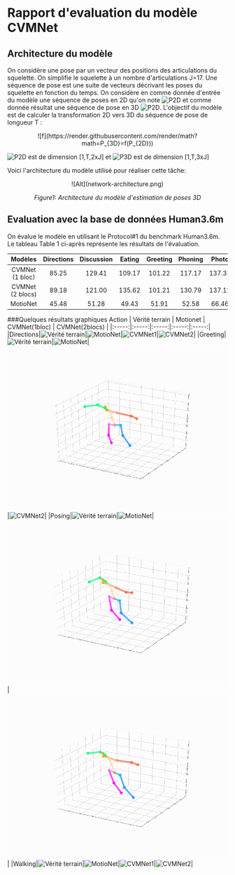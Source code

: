# Rapport d'evaluation du modèle CVMNet

## Architecture du modèle
On considère une pose par un vecteur des positions des articulations du squelette. On simplifie le squelette à un nombre d'articulations J=17.
Une séquence de pose est une suite de vecteurs décrivant les poses du squelette en fonction du temps. On considère en comme donnée d'entrée du modèle une séquence de poses en 2D qu'on note ![P2D](https://render.githubusercontent.com/render/math?math=P_{2D}) et comme donnée résultat une séquence de pose en 3D ![P2D](https://render.githubusercontent.com/render/math?math=P_{3D}).
L'objectif du modèle est de calculer la transformation 2D vers 3D du séquence de pose de longueur T :
<center>
![f](https://render.githubusercontent.com/render/math?math=P_{3D}=f(P_{2D}))
</center>

![P2D](https://render.githubusercontent.com/render/math?math=P_{2D}) est de dimension [1,T,2xJ] et ![P3D](https://render.githubusercontent.com/render/math?math=P_{3D}) est de dimension [1,T,3xJ]

Voici l'architecture du modèle utilisé pour réaliser cette tâche:
<center>
![Alt](network-architecture.png)

*Figure1: Architecture du modèle d'estimation de poses 3D*
</center>

## Evaluation avec la base de données Human3.6m

On évalue le modèle en utilisant le Protocol#1 du benchmark Human3.6m. Le tableau Table 1 ci-après représente les résultats de l'évaluation.

Modèles | Directions | Discussion | Eating | Greeting | Phoning | Photo | Posing | Purchases | Sitting | SittingDown | Smoking | Waiting | WalkDog | Walking | WalkTogether | Average |
:--:|:--:|:--:|:--:|:--:|:--:|:--:|:--:|:--:|:--:|:--:|:--:|:--:|:--:|:--:|:--:|:--:|
CVMNet (1 bloc) | 85.25 | 129.41 | 109.17 | 101.22 | 117.17 | 137.31 | 86.12 | 293.37 | 152.75 | 248.98 | 119.87 | 105.45 | 261.62 | 87.20 | 87.81 | 142.47 |
CVMNet (2 blocs) | 89.18 | 121.00 | 135.62 | 101.21| 130.79 | 137.12 | 85.83 | 226.98 | 191.31 | 261.97 | 133.23 | 103.17 | 218.35 | 83.93 | 86.03 | 141.25 |
MotioNet | 45.48 | 51.28 | 49.43 | 51.91 | 52.58 | 66.46 | 50.59 | 48.46 | 55.90 | 64.25 | 53.79 | 52.84 | 58.85 | 49.99 | 48.25 | 53.47 |

###Quelques résultats graphiques
Action | Vérité terrain | Motionet | CVMNet(1bloc) | CVMNet(2blocs) |
|:-----:|:-----:|:-----:|:-----:|:-----:|
|Directions|![Vérité terrain](./demos/gt/s9_directions.gif  "Ground truth")|![MotioNet](./demos/motionet/s9_directions.gif  "Motionet")|![CVMNet1](./demos/temporalposesmodel_1/s9_directions.gif  "CVMNet1")|![CVMNet2](./demos/temporalposesmodel_2/s9_directions.gif  "CVMNet2")|
|Greeting|![Vérité terrain](./demos/gt/s9_greeting.gif  "Ground truth")|![MotioNet](./demos/motionet/s9_greeting.gif  "Motionet")|![CVMNet1](./demos/temporalposesmodel_1/s9_greeting.gif  "CVMNet1")|![CVMNet2](./demos/temporalposesmodel_2/s9_greeting.gif  "CVMNet2")|
|Posing|![Vérité terrain](./demos/gt/s11_posing.gif  "Ground truth")|![MotioNet](./demos/motionet/s11_posing.gif  "Motionet")|![CVMNet1](./demos/temporalposesmodel_1/s11_posing.gif  "CVMNet1")|![CVMNet2](./demos/temporalposesmodel_2/s11_posing.gif  "CVMNet2")|
|Walking|![Vérité terrain](./demos/gt/s11_walking.gif  "Ground truth")|![MotioNet](./demos/motionet/s11_walking.gif  "Motionet")|![CVMNet1](./demos/temporalposesmodel_1/s11_walking.gif  "CVMNet1")|![CVMNet2](./demos/temporalposesmodel_2/s11_walking.gif  "CVMNet2")|